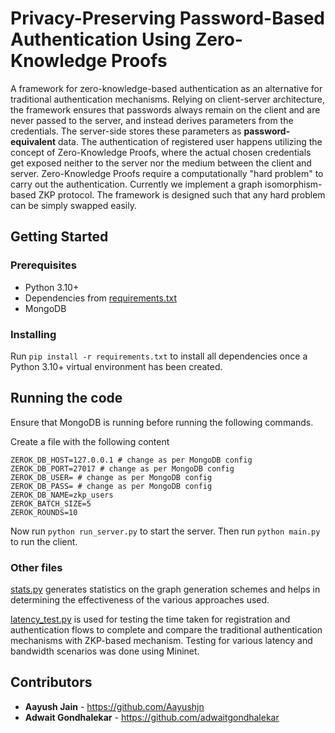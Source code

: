 # Privacy-Preserving Password-Based Authentication Using Zero-Knowledge Proofs

A framework for zero-knowledge-based authentication as an alternative for traditional authentication mechanisms. 
Relying on client-server architecture, the framework ensures that passwords always remain on the client and are never 
passed to the server, and instead derives parameters from the credentials. The server-side stores these parameters as 
**password-equivalent** data. The authentication of registered user happens utilizing the concept of Zero-Knowledge 
Proofs, where the actual chosen credentials get exposed neither to the server nor the medium between the client and 
server. Zero-Knowledge Proofs require a computationally "hard problem" to carry out the authentication. Currently we 
implement a graph isomorphism-based ZKP protocol. The framework is designed such that any hard problem can be simply 
swapped easily.

## Getting Started

### Prerequisites

- Python 3.10+
- Dependencies from [requirements.txt](./requirements.txt)
- MongoDB

### Installing

Run `pip install -r requirements.txt` to install all dependencies once a Python 3.10+ virtual environment has been 
created.

## Running the code

Ensure that MongoDB is running before running the following commands.

Create a file with the following content

```dotenv
ZEROK_DB_HOST=127.0.0.1 # change as per MongoDB config
ZEROK_DB_PORT=27017 # change as per MongoDB config
ZEROK_DB_USER= # change as per MongoDB config
ZEROK_DB_PASS= # change as per MongoDB config
ZEROK_DB_NAME=zkp_users
ZEROK_BATCH_SIZE=5
ZEROK_ROUNDS=10
```

Now run `python run_server.py` to start the server. Then run `python main.py` to run the client.

### Other files

[stats.py](./stats.py) generates statistics on the graph generation schemes and helps in determining the effectiveness 
of the various approaches used.

[latency_test.py](./latency_test.py) is used for testing the time taken for registration and authentication flows to 
complete and compare the traditional authentication mechanisms with ZKP-based mechanism. Testing for various latency 
and bandwidth scenarios was done using Mininet.

## Contributors

* **Aayush Jain** - https://github.com/Aayushjn
* **Adwait Gondhalekar** - https://github.com/adwaitgondhalekar
